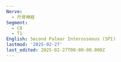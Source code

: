```yaml
---
Nerve:
  - 尺骨神経
Segment:
  - C8
  - T1
English: Second Palmar Interosseous (SPI)
lastmod: '2025-02-27'
last_edited: 2025-02-27T00:00:00.000Z
---
```



